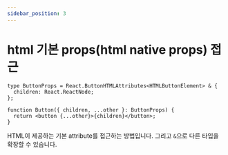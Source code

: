 ```yaml
---
sidebar_position: 3
---
```


# html 기본 props(html native props) 접근

```tsx
type ButtonProps = React.ButtonHTMLAttributes<HTMLButtonElement> & {
  children: React.ReactNode;
};

function Button({ children, ...other }: ButtonProps) {
  return <button {...other}>{children}</button>;
}
```

HTML이 제공하는 기본 attribute를 접근하는 방법입니다. 그리고 `&`으로 다른 타입을 확장할 수 있습니다.
